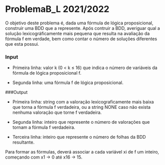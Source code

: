 # ProblemaB_L 2021/2022

O objetivo deste problema é, dada uma fórmula de lógica proposicional, construir uma
BDD que a represente. Após contruir a BDD, averiguar qual a solução lexicográficamente mais pequena que resulta na avaliação da fórmula f em verdade, bem como contar o número de soluções diferentes que esta possui.

### Input

* Primeira linha: valor k (0 < k ≤ 16) que indica o número de variáveis da fórmula de lógica proposicional f.

* Segunda linha: uma fórmula f de lógica proposicional.

###Output

* Primeira linha: string com a valoração lexicograficamente mais baixa que torna a fórmula f verdadeira, ou a string NONE caso não exista nenhuma valoração que torne f verdadeira.

* Segunda linha: inteiro que represente o número de valorações que tornam a fórmula f verdadeira.

* Terceira linha: inteiro que represente o número de folhas da BDD resultante.

Para formar as fórmulas, deverá associar a cada variável xi de f um inteiro, começando com x1 → 0 até x16 → 15.
